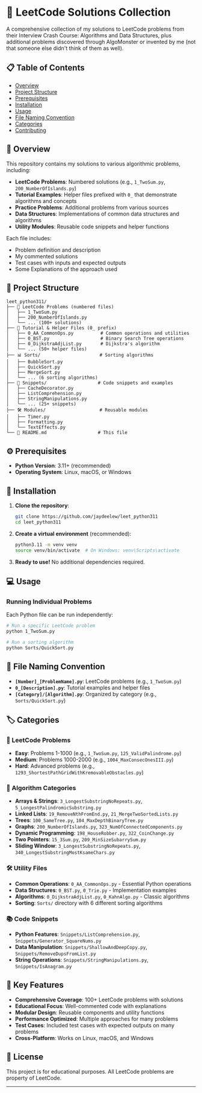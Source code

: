 # 🚀 LeetCode Solutions Collection

A comprehensive collection of my solutions to LeetCode problems from their Interview Crash Course: Algorithms and Data Structures, plus additional problems discovered through AlgoMonster or invented by me (not that someone else didn't think of them as well).

## 📋 Table of Contents

- [Overview](#overview)
- [Project Structure](#project-structure)
- [Prerequisites](#prerequisites)
- [Installation](#installation)
- [Usage](#usage)
- [File Naming Convention](#file-naming-convention)
- [Categories](#categories)
- [Contributing](#contributing)

## 🎯 Overview

This repository contains my solutions to various algorithmic problems, including:

- **LeetCode Problems**: Numbered solutions (e.g., `1_TwoSum.py`, `200_NumberOfIslands.py`)
- **Tutorial Examples**: Helper files prefixed with `0_` that demonstrate algorithms and concepts
- **Practice Problems**: Additional problems from various sources
- **Data Structures**: Implementations of common data structures and algorithms
- **Utility Modules**: Reusable code snippets and helper functions

Each file includes:

- Problem definition and description
- My commented solutions
- Test cases with inputs and expected outputs
- Some Explanations of the approach used

## 📁 Project Structure

```
leet_python311/
├── 📄 LeetCode Problems (numbered files)
│   ├── 1_TwoSum.py
│   ├── 200_NumberOfIslands.py
│   └── ... (100+ solutions)
├── 🔧 Tutorial & Helper Files (0_ prefix)
│   ├── 0_AA_CommonOps.py          # Common operations and utilities
│   ├── 0_BST.py                   # Binary Search Tree operations
│   ├── 0_DijkstraAdjList.py       # Dijkstra's algorithm
│   └── ... (50+ helper files)
├── 📊 Sorts/                      # Sorting algorithms
│   ├── BubbleSort.py
│   ├── QuickSort.py
│   ├── MergeSort.py
│   └── ... (6 sorting algorithms)
├── 🧩 Snippets/                   # Code snippets and examples
│   ├── CacheDecorator.py
│   ├── ListComprehension.py
│   ├── StringManipulations.py
│   └── ... (25+ snippets)
├── 🛠️ Modules/                    # Reusable modules
│   ├── Timer.py
│   ├── Formatting.py
│   └── TextEffects.py
└── 📖 README.md                   # This file
```

## ⚙️ Prerequisites

- **Python Version**: 3.11+ (recommended)
- **Operating System**: Linux, macOS, or Windows

## 🚀 Installation

1. **Clone the repository**:

   ```bash
   git clone https://github.com/jaydeelew/leet_python311
   cd leet_python311
   ```

2. **Create a virtual environment** (recommended):

   ```bash
   python3.11 -m venv venv
   source venv/bin/activate  # On Windows: venv\Scripts\activate
   ```

3. **Ready to use!** No additional dependencies required.

## 💻 Usage

### Running Individual Problems

Each Python file can be run independently:

```bash
# Run a specific LeetCode problem
python 1_TwoSum.py

# Run a sorting algorithm
python Sorts/QuickSort.py
```

## 📝 File Naming Convention

- **`[Number]_[ProblemName].py`**: LeetCode problems (e.g., `1_TwoSum.py`)
- **`0_[Description].py`**: Tutorial examples and helper files
- **`[Category]/[Algorithm].py`**: Organized by category (e.g., `Sorts/QuickSort.py`)

## 🏷️ Categories

### 🔢 LeetCode Problems

- **Easy**: Problems 1-1000 (e.g., `1_TwoSum.py`, `125_ValidPalindrome.py`)
- **Medium**: Problems 1000-2000 (e.g., `1004_MaxConsecOnesIII.py`)
- **Hard**: Advanced problems (e.g., `1293_ShortestPathGridWithKremovableObstacles.py`)

### 🧮 Algorithm Categories

- **Arrays & Strings**: `3_LongestSubstringNoRepeats.py`, `5_LongestPalindromicSubstring.py`
- **Linked Lists**: `19_RemoveNthFromEnd.py`, `21_MergeTwoSortedLists.py`
- **Trees**: `100_SameTree.py`, `104_MaxDepthBinaryTree.py`
- **Graphs**: `200_NumberOfIslands.py`, `323_NumOfConnectedComponents.py`
- **Dynamic Programming**: `198_HouseRobber.py`, `322_CoinChange.py`
- **Two Pointers**: `15_3Sum.py`, `209_MinSizeSubarrySum.py`
- **Sliding Window**: `3_LongestSubstringNoRepeats.py`, `340_LongestSubstringMostKsameChars.py`

### 🛠️ Utility Files

- **Common Operations**: `0_AA_CommonOps.py` - Essential Python operations
- **Data Structures**: `0_BST.py`, `0_Trie.py` - Implementation examples
- **Algorithms**: `0_DijkstraAdjList.py`, `0_KahnAlgo.py` - Classic algorithms
- **Sorting**: `Sorts/` directory with 6 different sorting algorithms

### 📚 Code Snippets

- **Python Features**: `Snippets/ListComprehension.py`, `Snippets/Generator_SquareNums.py`
- **Data Manipulation**: `Snippets/ShallowAndDeepCopy.py`, `Snippets/RemoveDupsFromList.py`
- **String Operations**: `Snippets/StringManipulations.py`, `Snippets/IsAnagram.py`

## 🎯 Key Features

- **Comprehensive Coverage**: 100+ LeetCode problems with solutions
- **Educational Focus**: Well-commented code with explanations
- **Modular Design**: Reusable components and utility functions
- **Performance Optimized**: Multiple approaches for many problems
- **Test Cases**: Included test cases with expected outputs on many problems
- **Cross-Platform**: Works on Linux, macOS, and Windows

## 📄 License

This project is for educational purposes. All LeetCode problems are property of LeetCode.

---
